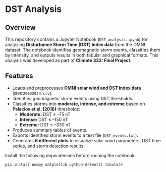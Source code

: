 # DST Analysis

## Overview
This repository contains a Jupyter Notebook (`DST_analysis.ipynb`) for analyzing **Disturbance Storm Time (DST) index data** from the OMNI dataset. The notebook identifies geomagnetic storm events, classifies them by intensity, and outputs results in both tabular and graphical formats. This analysis was developed as part of **Climate 323: Final Project**.

## Features
- Loads and preprocesses **OMNI solar wind and DST index data** (`OMNI20032024.csv`).  
- Identifies geomagnetic storm events using DST thresholds.  
- Classifies storms into **moderate, intense, and extreme** based on **Palacios et al. (2018)** thresholds:  
  - **Moderate:** DST ≤ –75 nT  
  - **Intense:** DST ≤ –150 nT  
  - **Extreme:** DST ≤ –330 nT  
- Produces summary tables of events.  
- Exports identified storm events to a text file (`DST_events.txt`).  
- Generates **6 different plots** to visualize solar wind parameters, DST time series, and storm detection results.  

Install the following dependencies before running the notebook:

```bash
pip install numpy matplotlib python-dateutil tabulate
